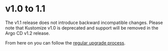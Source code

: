 # v1.0 to 1.1

The v1.1 release does not introduce backward incompatible changes. Please note that Kustomize v1.0 is deprecated and
support will be removed in the Argo CD v1.2 release.

From here on you can follow the [regular upgrade process](./overview.md).